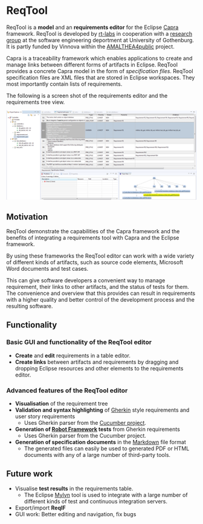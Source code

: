 # ReqTool

ReqTool is a **model** and an **requirements editor** for the Eclipse [Capra][capra_home] framework. ReqTool is developed by [rt-labs][rt_home] in cooperation with a [research group][capra_gu] at the software engineering deportment at University of Gothenburg. It is partly funded by Vinnova within the [AMALTHEA4public][vinnova] project.

Capra is a traceability framework which enables applications to create and manage links between different forms of artifacts in Eclipse. ReqTool provides a concrete Capra model in the form of *specification files*. ReqTool specification files are XML files that are stored in Eclipse workspaces. They most importantly contain lists of requirements.

The following is a screen shot of the requirements editor and the requirements tree view.

![Requirements table screenshot][req_table_img] 

## Motivation

ReqTool demonstrate the capabilities of the Capra framework and the benefits of integrating a requirements tool with Capra and the Eclipse framework.

By using these frameworks the ReqTool editor can work with a wide variety of different kinds of artifacts, such as source code elements, Microsoft Word documents and test cases.

This can give software developers a convenient way to manage requirement, their links to other artifacts, and the status of tests for them. The convenience and overview that this provides can result in requirements with a higher quality and better control of the development process and the resulting software.

## Functionality

### Basic GUI and functionality of the ReqTool editor

- **Create** and **edit** requirements in a table editor.
- **Create links** between artifacts and requirements by dragging and dropping Eclipse resources and other elements to the requirements editor. 
    
### Advanced features of the ReqTool editor

- **Visualisation** of the requirement tree
- **Validation and syntax highlighting** of [Gherkin][gherkin] style requirements and user story requirements
    - Uses Gherkin parser from the [Cucumber project][cucumber].
- **Generation of [Robot Framework][robot_framework] tests** from Gherkin requirements
    - Uses Gherkin parser from the Cucumber project.
- **Generation of specification documents** in the [Markdown][markdown] file format
    - The generated files can easily be used to generated PDF or HTML documents with any of a large number of third-party tools.

## Future work

- Visualise **test results** in the requirements table.
    - The Eclipse [Mylyn][mylyn] tool is used to integrate with a large number of different kinds of test and continuous integration servers.
- Export/import **ReqIF**
- GUI work: Better editing and navigation, fix bugs

[req_table_img]: com.rtlabs.reqtool.documentation/Requirement_table_screenshot.png
[capra_home]: https://projects.eclipse.org/projects/modeling.capra
[rt_home]: http://rt-labs.com
[capra_gu]: http://medarbetarportalen.gu.se/staff/f--publikationskort/?publicationId=249696
[vinnova]: https://www.vinnova.se/p/amalthea4public/
[gherkin]: https://docs.cucumber.io/docs/gherkin.html
[cucumber]: https://cucumber.io/
[markdown]: https://en.wikipedia.org/wiki/Markdown
[mylyn]: https://www.eclipse.org/mylyn/
[robot_framework]: http://robotframework.org/
